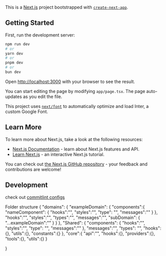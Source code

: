 This is a [Next.js](https://nextjs.org/) project bootstrapped with [`create-next-app`](https://github.com/vercel/next.js/tree/canary/packages/create-next-app).

## Getting Started

First, run the development server:

```bash
npm run dev
# or
yarn dev
# or
pnpm dev
# or
bun dev
```

Open [http://localhost:3000](http://localhost:3000) with your browser to see the result.

You can start editing the page by modifying `app/page.tsx`. The page auto-updates as you edit the file.

This project uses [`next/font`](https://nextjs.org/docs/basic-features/font-optimization) to automatically optimize and load Inter, a custom Google Font.

## Learn More

To learn more about Next.js, take a look at the following resources:

- [Next.js Documentation](https://nextjs.org/docs) - learn about Next.js features and API.
- [Learn Next.js](https://nextjs.org/learn) - an interactive Next.js tutorial.

You can check out [the Next.js GitHub repository](https://github.com/vercel/next.js/) - your feedback and contributions are welcome!

## Development

check out [commitlint configs](https://commitlint.js.org/)

Folder structure
{
"domains": {
"exampleDomain": {
"components":{
"nameComponent": {
"hooks":"",
"styles":"",
"type": "",
"messages":""
}
},
"hooks":"",
"styles":"",
"types":"",
"messages":"",
"subDomain": {
"...exampleDomain":""
}
}
},
"Shared": {
"components": {
"hooks":"",
"styles":"",
"type": "",
"messages":""
},
"messages":"",
"types": "",
"hooks":{},
"utils":{},
"constants":{}
},
"core":{
"api":"",
"hooks":{},
"providers":{},
"tools":{},
"utils":{}
}

}
